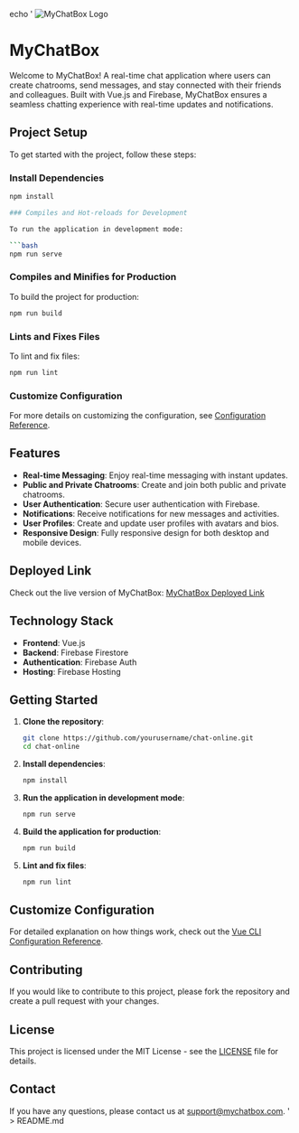 echo '
![MyChatBox Logo](path/to/your/logo.png)

# MyChatBox

Welcome to MyChatBox! A real-time chat application where users can create chatrooms, send messages, and stay connected with their friends and colleagues. Built with Vue.js and Firebase, MyChatBox ensures a seamless chatting experience with real-time updates and notifications.

## Project Setup

To get started with the project, follow these steps:

### Install Dependencies

```bash
npm install

### Compiles and Hot-reloads for Development

To run the application in development mode:

```bash
npm run serve
```

### Compiles and Minifies for Production

To build the project for production:

```bash
npm run build
```

### Lints and Fixes Files

To lint and fix files:

```bash
npm run lint
```

### Customize Configuration

For more details on customizing the configuration, see [Configuration Reference](https://cli.vuejs.org/config/).

## Features

- **Real-time Messaging**: Enjoy real-time messaging with instant updates.
- **Public and Private Chatrooms**: Create and join both public and private chatrooms.
- **User Authentication**: Secure user authentication with Firebase.
- **Notifications**: Receive notifications for new messages and activities.
- **User Profiles**: Create and update user profiles with avatars and bios.
- **Responsive Design**: Fully responsive design for both desktop and mobile devices.

## Deployed Link

Check out the live version of MyChatBox: [MyChatBox Deployed Link](#)

## Technology Stack

- **Frontend**: Vue.js
- **Backend**: Firebase Firestore
- **Authentication**: Firebase Auth
- **Hosting**: Firebase Hosting

## Getting Started

1. **Clone the repository**:

    ```bash
    git clone https://github.com/yourusername/chat-online.git
    cd chat-online
    ```

2. **Install dependencies**:

    ```bash
    npm install
    ```

3. **Run the application in development mode**:

    ```bash
    npm run serve
    ```

4. **Build the application for production**:

    ```bash
    npm run build
    ```

5. **Lint and fix files**:

    ```bash
    npm run lint
    ```

## Customize Configuration

For detailed explanation on how things work, check out the [Vue CLI Configuration Reference](https://cli.vuejs.org/config/).

## Contributing

If you would like to contribute to this project, please fork the repository and create a pull request with your changes.

## License

This project is licensed under the MIT License - see the [LICENSE](LICENSE) file for details.

## Contact

If you have any questions, please contact us at [support@mychatbox.com](mailto:support@mychatbox.com).
' > README.md
```
